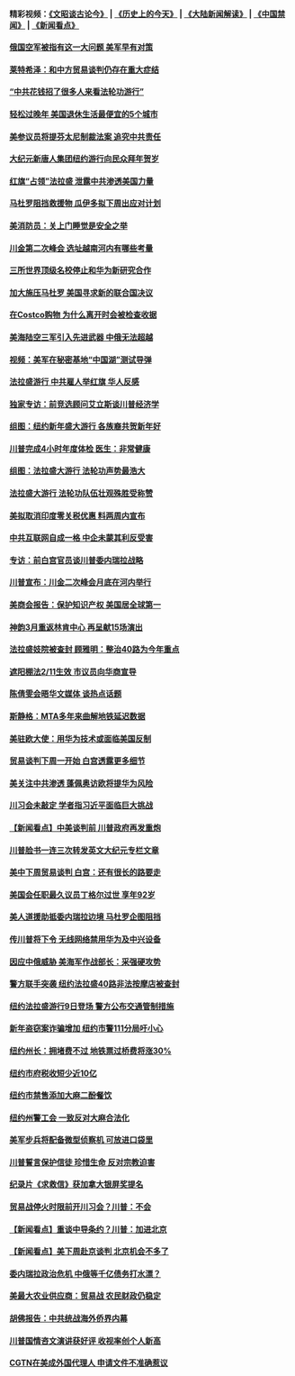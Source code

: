 #### 精彩视频：[《文昭谈古论今》](http://45.76.195.252/wenzhao) | [《历史上的今天》](http://45.76.195.252/today-in-history) | [《大陆新闻解读》](http://45.76.195.252/ntdtv-comedy) | [《中国禁闻》](http://45.76.195.252/ntdtv-news) | [《新闻看点》](http://45.76.195.252/news-insight) 

 #### [俄国空军被指有这一大问题 美军早有对策](../pages/nsc412/n11036963.md?t=02110931) 

#### [莱特希泽：和中方贸易谈判仍存在重大症结](../pages/nsc412/n11036185.md?t=02110931) 

#### [“中共花钱招了很多人来看法轮功游行”](../pages/nsc412/n11035086.md?t=02110931) 

#### [轻松过晚年 美国退休生活最便宜的5个城市](../pages/nsc412/n11029797.md?t=02110931) 

#### [美参议员将提芬太尼制裁法案 追究中共责任](../pages/nsc412/n11036127.md?t=02110931) 

#### [大纪元新唐人集团纽约游行向民众拜年贺岁](../pages/nsc412/n11036091.md?t=02110931) 

#### [红旗“占领”法拉盛 泄露中共渗透美国力量](../pages/nsc412/n11035177.md?t=02110931) 

#### [马杜罗阻挡救援物 瓜伊多拟下周出应对计划](../pages/nsc412/n11035966.md?t=02110931) 

#### [美消防员：关上门睡觉是安全之举](../pages/nsc412/n11035932.md?t=02110931) 

#### [川金第二次峰会 选址越南河内有哪些考量](../pages/nsc412/n11034808.md?t=02110931) 

#### [三所世界顶级名校停止和华为新研究合作](../pages/nsc412/n11034829.md?t=02110931) 

#### [加大施压马杜罗 美国寻求新的联合国决议](../pages/nsc412/n11035619.md?t=02110931) 

#### [在Costco购物 为什么离开时会被检查收据](../pages/nsc412/n11029636.md?t=02110931) 

#### [美海陆空三军引入先进武器 中俄无法超越](../pages/nsc412/n11019720.md?t=02110931) 

#### [视频：美军在秘密基地“中国湖”测试导弹](../pages/nsc412/n11035439.md?t=02110931) 

#### [法拉盛游行 中共雇人举红旗 华人反感](../pages/nsc412/n11035206.md?t=02110931) 

#### [独家专访：前竞选顾问艾立斯谈川普经济学](../pages/nsc412/n11034992.md?t=02110931) 

#### [组图：纽约新年盛大游行 各族裔共贺新年好](../pages/nsc412/n11034920.md?t=02110931) 

#### [川普完成4小时年度体检 医生：非常健康](../pages/nsc412/n11034715.md?t=02110931) 

#### [组图：法拉盛大游行 法轮功声势最浩大](../pages/nsc412/n11034814.md?t=02110931) 

#### [法拉盛大游行 法轮功队伍壮观殊胜受称赞](../pages/nsc412/n11034852.md?t=02110931) 

#### [美拟取消印度零关税优惠 料两周内宣布](../pages/nsc412/n11034785.md?t=02110931) 

#### [中共互联网自成一格 中企未蒙其利反受害](../pages/nsc412/n11034725.md?t=02110931) 

#### [专访：前白宫官员谈川普委内瑞拉战略](../pages/nsc412/n11032742.md?t=02110931) 

#### [川普宣布：川金二次峰会月底在河内举行](../pages/nsc412/n11034200.md?t=02110931) 

#### [美商会报告：保护知识产权 美国居全球第一](../pages/nsc412/n11033507.md?t=02110931) 

#### [神韵3月重返林肯中心 再呈献15场演出](../pages/nsc412/n11033703.md?t=02110931) 

#### [法拉盛妓院被查封 顾雅明：整治40路为今年重点](../pages/nsc412/n11033697.md?t=02110931) 

#### [遮阳棚法2/11生效 市议员向华商宣导](../pages/nsc412/n11033711.md?t=02110931) 

#### [陈倩雯会晤华文媒体 谈热点话题](../pages/nsc412/n11033718.md?t=02110931) 

#### [斯静格：MTA多年来曲解地铁延迟数据](../pages/nsc412/n11033725.md?t=02110931) 

#### [美驻欧大使：用华为技术或面临美国反制](../pages/nsc412/n11033036.md?t=02110931) 

#### [贸易谈判下周一开始 白宫透露更多细节](../pages/nsc412/n11033359.md?t=02110931) 

#### [美关注中共渗透 蓬佩奥访欧将提华为风险](../pages/nsc412/n11032871.md?t=02110931) 

#### [川习会未敲定 学者指习近平面临巨大挑战](../pages/nsc412/n11032752.md?t=02110931) 

#### [【新闻看点】中美谈判前 川普政府再发重炮](../pages/nsc412/n11032676.md?t=02110931) 

#### [川普脸书一连三次转发英文大纪元专栏文章](../pages/nsc412/n11032874.md?t=02110931) 

#### [美中下周贸易谈判 白宫：还有很长的路要走](../pages/nsc412/n11032579.md?t=02110931) 

#### [美国会任职最久议员丁格尔过世 享年92岁](../pages/nsc412/n11032542.md?t=02110931) 

#### [美人道援助抵委内瑞拉边境 马杜罗企图阻挡](../pages/nsc412/n11032425.md?t=02110931) 

#### [传川普将下令 无线网络禁用华为及中兴设备](../pages/nsc412/n11031804.md?t=02110931) 

#### [因应中俄威胁 美海军作战部长：采强硬攻势](../pages/nsc412/n11032214.md?t=02110931) 

#### [警方联手突袭 纽约法拉盛40路非法按摩店被查封](../pages/nsc412/n11031874.md?t=02110931) 

#### [纽约法拉盛游行9日登场 警方公布交通管制措施](../pages/nsc412/n11031884.md?t=02110931) 

#### [新年盗窃案诈骗增加 纽约市警111分局吁小心](../pages/nsc412/n11031868.md?t=02110931) 

#### [纽约州长：拥堵费不过 地铁票过桥费将涨30%](../pages/nsc412/n11031922.md?t=02110931) 

#### [纽约市府税收短少近10亿](../pages/nsc412/n11031890.md?t=02110931) 

#### [纽约市禁售添加大麻二酚餐饮](../pages/nsc412/n11031907.md?t=02110931) 

#### [纽约州警工会 一致反对大麻合法化](../pages/nsc412/n11031910.md?t=02110931) 

#### [美军步兵将配备微型侦察机 可放进口袋里](../pages/nsc412/n11031966.md?t=02110931) 

#### [川普誓言保护信徒 珍惜生命 反对宗教迫害](../pages/nsc412/n11031507.md?t=02110931) 

#### [纪录片《求救信》获加拿大银屏奖提名](../pages/nsc412/n11031336.md?t=02110931) 

#### [贸易战停火时限前开川习会？川普：不会](../pages/nsc412/n11031036.md?t=02110931) 

#### [【新闻看点】重谈中导条约？川普：加进北京](../pages/nsc412/n11031006.md?t=02110931) 

#### [【新闻看点】美下周赴京谈判 北京机会不多了](../pages/nsc412/n11030801.md?t=02110931) 

#### [委内瑞拉政治危机 中俄等千亿债务打水漂？](../pages/nsc412/n11030947.md?t=02110931) 

#### [美最大农业供应商：贸易战 农民财政仍稳定](../pages/nsc412/n11031011.md?t=02110931) 

#### [胡佛报告：中共统战海外侨界内幕](../pages/nsc412/n11030735.md?t=02110931) 

#### [川普国情咨文演讲获好评 收视率创个人新高](../pages/nsc412/n11029891.md?t=02110931) 

#### [CGTN在美成外国代理人 申请文件不准确惹议](../pages/nsc412/n11028976.md?t=02110931) 


